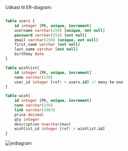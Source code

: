 Udkast til ER-diagram:

```sql

Table users {
    id integer [PK, unique, increment]
    username varchar(250) [unique, not null]
    password varchar(250) [not null]
    email varchar(250) [unique, not null]
    first_name varchar [not null]
    last_name varchar [not null]
    birthday date
}

Table wishlist{
    id integer [PK, unique, increment]
    name varchar(250)
    user_id integer [ref: > users.id] // many-to-one
}

Table wish{
    id integer [PK, unique, increment]
    name varchar(250)
    link varchar(2083)
    price decimal
    qty integer
    description nvarchar(max)
    wishlist_id integer [ref: > wishlist.id]
}
``` 

![erdiagram](https://user-images.githubusercontent.com/113039777/228004268-d05c3b75-cf9e-4793-a62f-abde39a81b1b.png)
